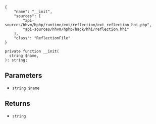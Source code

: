 ``` yamlmeta
{
    "name": "__init",
    "sources": [
        "api-sources/hhvm/hphp/runtime/ext/reflection/ext_reflection_hni.php",
        "api-sources/hhvm/hphp/hack/hhi/reflection.hhi"
    ],
    "class": "ReflectionFile"
}
```




``` Hack
private function __init(
  string $name,
): string;
```




## Parameters




+ ` string $name `




## Returns




* ` string `
<!-- HHAPIDOC -->
